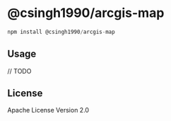 # @csingh1990/arcgis-map

```javascript
npm install @csingh1990/arcgis-map
```

## Usage

// TODO

## License

Apache License Version 2.0
